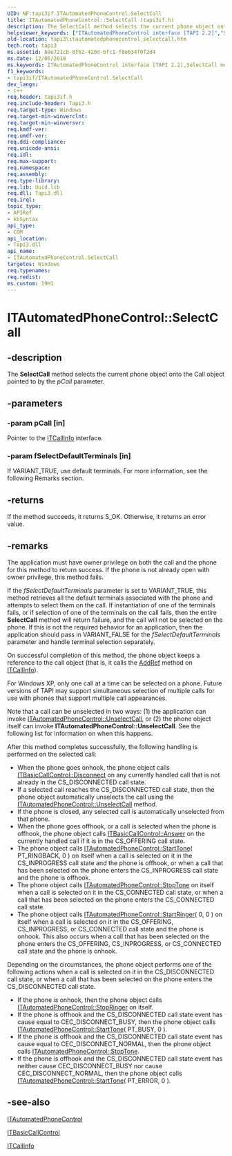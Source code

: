 ```yaml
---
UID: NF:tapi3if.ITAutomatedPhoneControl.SelectCall
title: ITAutomatedPhoneControl::SelectCall (tapi3if.h)
description: The SelectCall method selects the current phone object onto the Call object pointed to by the pCall parameter.
helpviewer_keywords: ["ITAutomatedPhoneControl interface [TAPI 2.2]","SelectCall method","ITAutomatedPhoneControl.SelectCall","ITAutomatedPhoneControl::SelectCall","SelectCall","SelectCall method [TAPI 2.2]","SelectCall method [TAPI 2.2]","ITAutomatedPhoneControl interface","_tapi3_itautomatedphonecontrol_selectcall","tapi3.itautomatedphonecontrol_selectcall","tapi3if/ITAutomatedPhoneControl::SelectCall"]
old-location: tapi3\itautomatedphonecontrol_selectcall.htm
tech.root: tapi3
ms.assetid: b9e721cb-8f62-420d-bfc1-f8e634f0f2d4
ms.date: 12/05/2018
ms.keywords: ITAutomatedPhoneControl interface [TAPI 2.2],SelectCall method, ITAutomatedPhoneControl.SelectCall, ITAutomatedPhoneControl::SelectCall, SelectCall, SelectCall method [TAPI 2.2], SelectCall method [TAPI 2.2],ITAutomatedPhoneControl interface, _tapi3_itautomatedphonecontrol_selectcall, tapi3.itautomatedphonecontrol_selectcall, tapi3if/ITAutomatedPhoneControl::SelectCall
f1_keywords:
- tapi3if/ITAutomatedPhoneControl.SelectCall
dev_langs:
- c++
req.header: tapi3if.h
req.include-header: Tapi3.h
req.target-type: Windows
req.target-min-winverclnt: 
req.target-min-winversvr: 
req.kmdf-ver: 
req.umdf-ver: 
req.ddi-compliance: 
req.unicode-ansi: 
req.idl: 
req.max-support: 
req.namespace: 
req.assembly: 
req.type-library: 
req.lib: Uuid.lib
req.dll: Tapi3.dll
req.irql: 
topic_type:
- APIRef
- kbSyntax
api_type:
- COM
api_location:
- Tapi3.dll
api_name:
- ITAutomatedPhoneControl.SelectCall
targetos: Windows
req.typenames: 
req.redist: 
ms.custom: 19H1
---
```


# ITAutomatedPhoneControl::SelectCall


## -description


The 
<b>SelectCall</b> method selects the current phone object onto the Call object pointed to by the <i>pCall</i> parameter.


## -parameters




### -param pCall [in]

Pointer to the 
<a href="https://docs.microsoft.com/windows/desktop/api/tapi3if/nn-tapi3if-itcallinfo">ITCallInfo</a> interface.


### -param fSelectDefaultTerminals [in]

If VARIANT_TRUE, use default terminals. For more information, see the following Remarks section.


## -returns



If the method succeeds, it returns S_OK. Otherwise, it returns an error value.




## -remarks



The application must have owner privilege on both the call and the phone for this method to return success. If the phone is not already open with owner privilege, this method fails.

If the <i>fSelectDefaultTerminals</i> parameter is set to VARIANT_TRUE, this method retrieves all the default terminals associated with the phone and attempts to select them on the call. If instantiation of one of the terminals fails, or if selection of one of the terminals on the call fails, then the entire 
<b>SelectCall</b> method will return failure, and the call will not be selected on the phone. If this is not the required behavior for an application, then the application should pass in VARIANT_FALSE for the <i>fSelectDefaultTerminals</i> parameter and handle terminal selection separately.

On successful completion of this method, the phone object keeps a reference to the call object (that is, it calls the 
<a href="https://docs.microsoft.com/windows/desktop/api/unknwn/nf-unknwn-iunknown-addref">AddRef</a> method on 
<a href="https://docs.microsoft.com/windows/desktop/api/tapi3if/nn-tapi3if-itcallinfo">ITCallInfo</a>).

For Windows XP, only one call at a time can be selected on a phone. Future versions of TAPI may support simultaneous selection of multiple calls for use with phones that support multiple call appearances.

Note that a call can be unselected in two ways: (1) the application can invoke 
<a href="https://docs.microsoft.com/windows/desktop/api/tapi3if/nf-tapi3if-itautomatedphonecontrol-unselectcall">ITAutomatedPhoneControl::UnselectCall</a>, or (2) the phone object itself can invoke <b>ITAutomatedPhoneControl::UnselectCall</b>. See the following list for information on when this happens.

After this method completes successfully, the following handling is performed on the selected call:

<ul>
<li>When the phone goes onhook, the phone object calls 
<a href="https://docs.microsoft.com/windows/desktop/api/tapi3if/nf-tapi3if-itbasiccallcontrol-disconnect">ITBasicCallControl::Disconnect</a> on any currently handled call that is not already in the CS_DISCONNECTED call state.</li>
<li>If a selected call reaches the CS_DISCONNECTED call state, then the phone object automatically unselects the call using the 
<a href="https://docs.microsoft.com/windows/desktop/api/tapi3if/nf-tapi3if-itautomatedphonecontrol-unselectcall">ITAutomatedPhoneControl::UnselectCall</a> method.</li>
<li>If the phone is closed, any selected call is automatically unselected from that phone.</li>
<li>When the phone goes offhook, or a call is selected when the phone is offhook, the phone object calls 
<a href="https://docs.microsoft.com/windows/desktop/api/tapi3if/nf-tapi3if-itbasiccallcontrol-answer">ITBasicCallControl::Answer</a> on the currently handled call if it is in the CS_OFFERING call state.</li>
<li>The phone object calls 
<a href="https://docs.microsoft.com/windows/desktop/api/tapi3if/nf-tapi3if-itautomatedphonecontrol-starttone">ITAutomatedPhoneControl::StartTone</a>( PT_RINGBACK, 0 ) on itself when a call is selected on it in the CS_INPROGRESS call state and the phone is offhook, or when a call that has been selected on the phone enters the CS_INPROGRESS call state and the phone is offhook.</li>
<li>The phone object calls 
<a href="https://docs.microsoft.com/windows/desktop/api/tapi3if/nf-tapi3if-itautomatedphonecontrol-stoptone">ITAutomatedPhoneControl::StopTone</a> on itself when a call is selected on it in the CS_CONNECTED call state, or when a call that has been selected on the phone enters the CS_CONNECTED call state.</li>
<li>The phone object calls 
<a href="https://docs.microsoft.com/windows/desktop/api/tapi3if/nf-tapi3if-itautomatedphonecontrol-startringer">ITAutomatedPhoneControl::StartRinger</a>( 0, 0 ) on itself when a call is selected on it in the CS_OFFERING, CS_INPROGRESS, or CS_CONNECTED call state and the phone is onhook. This also occurs when a call that has been selected on the phone enters the CS_OFFERING, CS_INPROGRESS, or CS_CONNECTED call state and the phone is onhook.</li>
</ul>
Depending on the circumstances, the phone object performs one of the following actions when a call is selected on it in the CS_DISCONNECTED call state, or when a call that has been selected on the phone enters the CS_DISCONNECTED call state.

<ul>
<li>If the phone is onhook, then the phone object calls 
<a href="https://docs.microsoft.com/windows/desktop/api/tapi3if/nf-tapi3if-itautomatedphonecontrol-stopringer">ITAutomatedPhoneControl::StopRinger</a> on itself.</li>
<li>If the phone is offhook and the CS_DISCONNECTED call state event has cause equal to CEC_DISCONNECT_BUSY, then the phone object calls 
<a href="https://docs.microsoft.com/windows/desktop/api/tapi3if/nf-tapi3if-itautomatedphonecontrol-starttone">ITAutomatedPhoneControl::StartTone</a>( PT_BUSY, 0 ).</li>
<li>If the phone is offhook and the CS_DISCONNECTED call state event has cause equal to CEC_DISCONNECT_NORMAL, then the phone object calls 
<a href="https://docs.microsoft.com/windows/desktop/api/tapi3if/nf-tapi3if-itautomatedphonecontrol-stoptone">ITAutomatedPhoneControl::StopTone</a>.</li>
<li>If the phone is offhook and the CS_DISCONNECTED call state event has neither cause CEC_DISCONNECT_BUSY nor cause CEC_DISCONNECT_NORMAL, then the phone object calls 
<a href="https://docs.microsoft.com/windows/desktop/api/tapi3if/nf-tapi3if-itautomatedphonecontrol-starttone">ITAutomatedPhoneControl::StartTone</a>( PT_ERROR, 0 ).</li>
</ul>



## -see-also




<a href="https://docs.microsoft.com/windows/desktop/api/tapi3if/nn-tapi3if-itautomatedphonecontrol">ITAutomatedPhoneControl</a>



<a href="https://docs.microsoft.com/windows/desktop/api/tapi3if/nn-tapi3if-itbasiccallcontrol">ITBasicCallControl</a>



<a href="https://docs.microsoft.com/windows/desktop/api/tapi3if/nn-tapi3if-itcallinfo">ITCallInfo</a>
 

 

